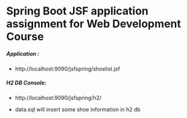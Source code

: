 # Spring Boot JSF application assignment for Web Development Course
#####  Application :
- http://localhost:9090/jsfspring/shoelist.jsf
#####   H2 DB Console:
-  http://localhost:9090/jsfspring/h2/

- data.sql will insert some shoe information in h2 db